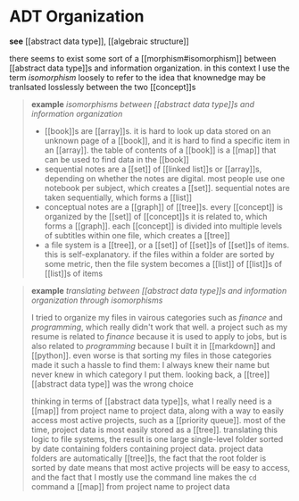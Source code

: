 # ADT Organization

**see** [[abstract data type]], [[algebraic structure]]

there seems to exist some sort of a [[morphism#isomorphism]] between [[abstract data type]]s and information organization. in this context I use the term _isomorphism_ loosely to refer to the idea that knownedge may be tranlsated losslessly between the two [[concept]]s

> **example** _isomorphisms between [[abstract data type]]s and information organization_
>
> - [[book]]s are [[array]]s. it is hard to look up data stored on an unknown page of a [[book]], and it is hard to find a specific item in an [[array]]. the table of contents of a [[book]] is a [[map]] that can be used to find data in the [[book]]
> - sequential notes are a [[set]] of [[linked list]]s or [[array]]s, depending on whether the notes are digital. most people use one notebook per subject, which creates a [[set]]. sequential notes are taken sequentially, which forms a [[list]]
> - conceptual notes are a [[graph]] of [[tree]]s. every [[concept]] is organized by the [[set]] of [[concept]]s it is related to, which forms a [[graph]]. each [[concept]] is divided into multiple levels of subtitles within one file, which creates a [[tree]]
> - a file system is a [[tree]], or a [[set]] of [[set]]s of [[set]]s of items. this is self-explanatory. if the files within a folder are sorted by some metric, then the file system becomes a [[list]] of [[list]]s of [[list]]s of items

> **example** _translating between [[abstract data type]]s and information organization through isomorphisms_
>
> I tried to organize my files in vairous categories such as _finance_ and _programming_, which really didn't work that well. a project such as my resume is related to _finance_ because it is used to apply to jobs, but is also related to _programming_ because I built it in [[markdown]] and [[python]]. even worse is that sorting my files in those categories made it such a hassle to find them: I always knew their name but never knew in which category I put them. looking back, a [[tree]] [[abstract data type]] was the wrong choice
>
> thinking in terms of [[abstract data type]]s, what I really need is a [[map]] from project name to project data, along with a way to easily access most active projects, such as a [[priority queue]]. most of the time, project data is most easily stored as a [[tree]]. translating this logic to file systems, the result is one large single-level folder sorted by date containing folders containing project data. project data folders are automatically [[tree]]s, the fact that the root folder is sorted by date means that most active projects will be easy to access, and the fact that I mostly use the command line makes the `cd` command a [[map]] from project name to project data
